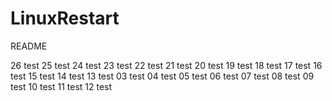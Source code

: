 # LinuxRestart


README









26 test
25 test
24 test
23 test
22 test
21 test
20 test
19 test
18 test
17 test
16 test
15 test
14 test
13 test
03 test
04 test
05 test
06 test
07 test
08 test
09 test
10 test
11 test
12 test








































































































































































